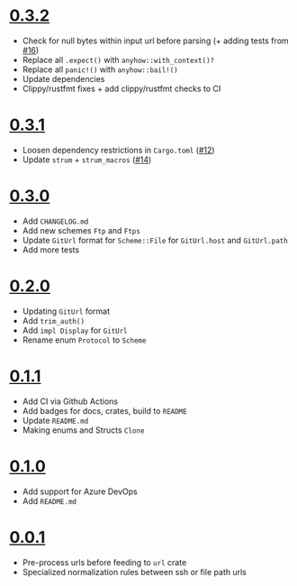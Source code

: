 # [0.3.2](https://github.com/tjtelan/git-url-parse-rs/compare/v0.3.1...v0.3.2)
- Check for null bytes within input url before parsing (+ adding tests from [#16](https://github.com/tjtelan/git-url-parse-rs/issues/16))
- Replace all `.expect()` with `anyhow::with_context()?`
- Replace all `panic!()` with `anyhow::bail!()`
- Update dependencies
- Clippy/rustfmt fixes + add clippy/rustfmt checks to CI

# [0.3.1](https://github.com/tjtelan/git-url-parse-rs/compare/v0.3.0...v0.3.1)
- Loosen dependency restrictions in `Cargo.toml` ([#12](https://github.com/tjtelan/git-url-parse-rs/issues/12))
- Update `strum` + `strum_macros` ([#14](https://github.com/tjtelan/git-url-parse-rs/issues/14))

# [0.3.0](https://github.com/tjtelan/git-url-parse-rs/compare/v0.2.0...v0.3.0)
- Add `CHANGELOG.md`
- Add new schemes `Ftp` and `Ftps`
- Update `GitUrl` format for `Scheme::File` for `GitUrl.host` and `GitUrl.path`
- Add more tests

# [0.2.0](https://github.com/tjtelan/git-url-parse-rs/compare/v0.1.1...v0.2.0)
- Updating `GitUrl` format 
- Add `trim_auth()`
- Add `impl Display` for `GitUrl`
- Rename enum `Protocol` to `Scheme`

# [0.1.1](https://github.com/tjtelan/git-url-parse-rs/compare/v0.1.0...v0.1.1)
- Add CI via Github Actions
- Add badges for docs, crates, build to `README`
- Update `README.md`
- Making enums and Structs `Clone`

# [0.1.0](https://github.com/tjtelan/git-url-parse-rs/compare/v0.0.1...v0.1.0)
- Add support for Azure DevOps
- Add `README.md`

# [0.0.1](https://github.com/tjtelan/git-url-parse-rs/commit/9255fc3f0516e6cfa60c651dd0436fa702b701b1)
- Pre-process urls before feeding to `url` crate
- Specialized normalization rules between ssh or file path urls
